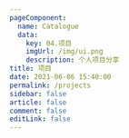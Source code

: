 ```yaml
---
pageComponent:
  name: Catalogue
  data:
    key: 04.项目
    imgUrl: /img/ui.png
    description: 个人项目分享
title: 项目
date: 2021-06-06 15:40:00
permalink: /projects
sidebar: false
article: false
comment: false
editLink: false
---
```

